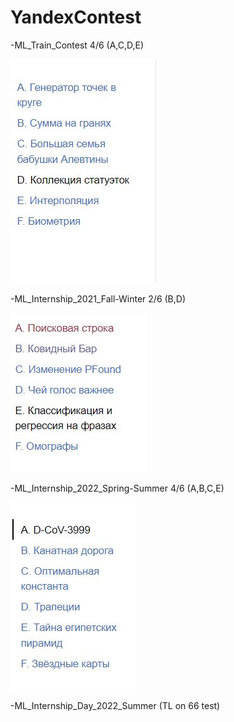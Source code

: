 # YandexContest

-ML_Train_Contest                 4/6 (A,C,D,E)

![Image alt](https://github.com/AshenRain/YandexContest/raw/main//3.jpg)

-ML_Internship_2021_Fall-Winter   2/6 (B,D)

![Image alt](https://github.com/AshenRain/YandexContest/raw/main//1.jpg)

-ML_Internship_2022_Spring-Summer 4/6 (A,B,C,E)

![Image alt](https://github.com/AshenRain/YandexContest/raw/main//2.jpg)

-ML_Internship_Day_2022_Summer (TL on 66 test)
